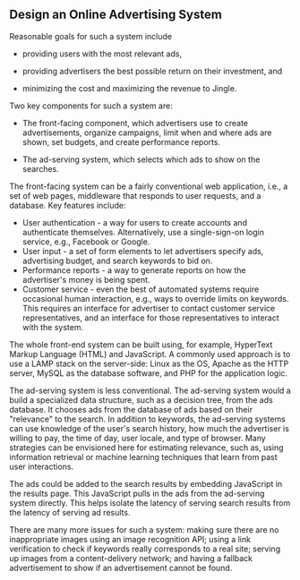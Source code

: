 ## Design an Online Advertising System

Reasonable goals for such a system include

- providing users with the most relevant ads,

- providing advertisers the best possible return on their investment, and

- minimizing the cost and maximizing the revenue to Jingle.

Two key components for such a system are:  

- The front-facing component, which advertisers use to create advertisements, organize campaigns, limit when and where ads are shown, set budgets, and create performance reports.

- The ad-serving system, which selects which ads to show on the searches.

The front-facing system can be a fairly conventional web application, i.e., a set of web pages, middleware that responds to user requests, and a database. Key features include:

- User authentication - a way for users to create accounts and authenticate themselves. Alternatively, use a single-sign-on login service, e.g., Facebook or Google. 
- User input - a set of form elements to let advertisers specify ads, advertising budget, and search keywords to bid on. 
- Performance reports - a way to generate reports on how the advertiser's money is being spent. 
- Customer service - even the best of automated systems require occasional human interaction, e.g., ways to override limits on keywords. This requires an interface for advertiser to contact customer service representatives, and an interface for those representatives to interact with the system. 

The whole front-end system can be built using, for example, HyperText Markup Language (HTML) and JavaScript. A commonly used approach is to use a LAMP stack on the server-side: Linux as the OS, Apache as the HTTP server, MySQL as the database software, and PHP for the application logic.

The ad-serving system is less conventional. The ad-serving system would a build a specialized data structure, such as a decision tree, from the ads database. It chooses ads from the database of ads based on their "relevance" to the search. In addition to keywords, the ad-serving systems can use knowledge of the user's search history, how much the advertiser is willing to pay, the time of day, user locale, and type of browser. Many strategies can be envisioned here for estimating relevance, such as, using information retrieval or machine learning techniques that learn from past user interactions. 

The ads could be added to the search results by embedding JavaScript in the results page. This JavaScript pulls in the ads from the ad-serving system directly. This helps isolate the latency of serving search results from the latency of serving ad results. 

There are many more issues for such a system: making sure there are no inappropriate images using an image recognition API; using a link verification to check if keywords really corresponds to a real site; serving up images from a content-delivery network; and having a fallback advertisement to show if an advertisement cannot be found. 